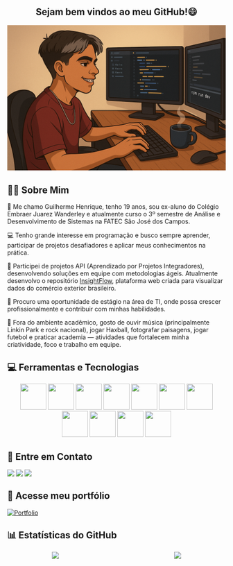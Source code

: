 <h2 align="center">Sejam bem vindos ao meu GitHub!😄</h2>

<p align="center">
  <img src="Avatar.png" alt="Meu avatar como programador" width="600"/>
</p>

## 👨‍💻 Sobre Mim

👋 Me chamo Guilherme Henrique, tenho 19 anos, sou ex-aluno do Colégio Embraer Juarez Wanderley e atualmente curso o 3º semestre de Análise e Desenvolvimento de Sistemas na FATEC São José dos Campos.

💻 Tenho grande interesse em programação e busco sempre aprender, participar de projetos desafiadores e aplicar meus conhecimentos na prática.

🧠 Participei de projetos API (Aprendizado por Projetos Integradores), desenvolvendo soluções em equipe com metodologias ágeis. Atualmente desenvolvo o repositório [InsightFlow](https://github.com/Titus-System/InsightFlow), plataforma web criada para visualizar dados do comércio exterior brasileiro.

🎯 Procuro uma oportunidade de estágio na área de TI, onde possa crescer profissionalmente e contribuir com minhas habilidades.

🎵 Fora do ambiente acadêmico, gosto de ouvir música (principalmente Linkin Park e rock nacional), jogar Haxball, fotografar paisagens, jogar futebol e praticar academia — atividades que fortalecem minha criatividade, foco e trabalho em equipe.





## 💻 Ferramentas e Tecnologias
<p align="center">
  <img src="https://cdn.jsdelivr.net/gh/devicons/devicon@latest/icons/vscode/vscode-original.svg" width="60" height="60" />
  <img src="https://cdn.jsdelivr.net/gh/devicons/devicon@latest/icons/python/python-original.svg" width="60" height="60" />
  <img src="https://cdn.jsdelivr.net/gh/devicons/devicon@latest/icons/html5/html5-original.svg" width="60" height="60" />
  <img src="https://cdn.jsdelivr.net/gh/devicons/devicon@latest/icons/css3/css3-original.svg" width="60" height="60" />
  <img src="https://cdn.jsdelivr.net/gh/devicons/devicon@latest/icons/bootstrap/bootstrap-original.svg" width="60" height="60" />
  <img src="https://cdn.jsdelivr.net/gh/devicons/devicon@latest/icons/mysql/mysql-original.svg" width="60" height="60" />
  <img src="https://cdn.jsdelivr.net/gh/devicons/devicon@latest/icons/git/git-original.svg" width="60" height="60" />
  <img src="https://cdn.jsdelivr.net/gh/devicons/devicon@latest/icons/javascript/javascript-original.svg" width="60" height="60" />
  <img src="https://cdn.jsdelivr.net/gh/devicons/devicon@latest/icons/nodejs/nodejs-original.svg" width="60" height="60" />
  <img src="https://cdn.jsdelivr.net/gh/devicons/devicon@latest/icons/typescript/typescript-original.svg" width="60" height="60" />
  <img src="https://cdn.jsdelivr.net/gh/devicons/devicon@latest/icons/react/react-original.svg" width="60" height="60" />
</p>

## 📱 Entre em Contato

<div>
  <a href="https://www.instagram.com/guih_0412/" target="_blank"><img loading="lazy" src="https://img.shields.io/badge/-Instagram-%23E4405F?style=for-the-badge&logo=instagram&logoColor=white" target="_blank"></a>
  <a href="https://www.linkedin.com/in/guilherme-henrique-36b3a0220/" target="_blank"><img loading="lazy" src="https://img.shields.io/badge/-LinkedIn-%230077B5?style=for-the-badge&logo=linkedin&logoColor=white" target="_blank"></a>   
  <a href="mailto:guilhermecassula5@gmail.com"><img loading="lazy" src="https://img.shields.io/badge/Gmail-D14836?style=for-the-badge&logo=gmail&logoColor=white" target="_blank"></a>
</div>

## 📁 Acesse meu portfólio
[![Portfolio](https://img.shields.io/badge/Portfolio-purple?style=for-the-badge)](https://portfolio-jq0g.onrender.com)



## 📊 Estatísticas do GitHub

<div style="display: flex; justify-content: space-around; align-items: center;">
  <a href="https://github.com/Guih0412" target="_blank">
    <img loading="lazy" height="180em" src="https://github-readme-stats.vercel.app/api/top-langs/?username=Guih0412&layout=compact&langs_count=7&theme=dracula" style="margin-right: 30px;" />
  </a>
  <a href="https://github.com/Guih0412" target="_blank">
    <img loading="lazy" height="180em" src="https://github-readme-stats.vercel.app/api?username=Guih0412&show_icons=true&theme=dracula&include_all_commits=true&count_private=true" style="margin-left: 30px;" />
  </a>
</div>

<br>








          
